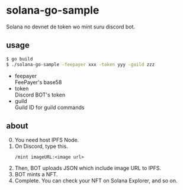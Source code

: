 # solana-go-sample
Solana no devnet de token wo mint suru discord bot.

## usage
```bash
$ go build
$ ./solana-go-sample -feepayer xxx -token yyy -guild zzz
```

- feepayer  
    FeePayer's base58
- token  
    Discord BOT's token
- guild  
    Guild ID for guild commands


## about

0. You need host IPFS Node.
1. On Discord, type this.
    ```
   /mint imageURL:<image url>
   ```
2. Then, BOT uploads JSON which include image URL to IPFS.
3. BOT mints a NFT.
4. Complete. You can check your NFT on Solana Explorer, and so on.